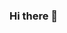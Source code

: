 ### Hi there 👋

<!--
**oury011/oury011** is a ✨ _special_ ✨ repository because its `README.md` (this file) appears on your GitHub profile.

Here are some ideas to get you started:

- 📚 I'm currently learning developper cloud learn.udacity.com
- 🔭 I'm currently working on my several projects developper cloud to improve my skill
- 🤔 I’m looking for help with my several project
- 💬 ASK me about Github
- 📥 how to reach me : diallo.amadououry011@gmail.com
-->
